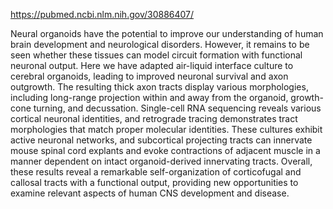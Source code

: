 https://pubmed.ncbi.nlm.nih.gov/30886407/

Neural organoids have the potential to improve our understanding of human brain development and neurological disorders. However, it remains to be seen whether these tissues can model circuit formation with functional neuronal output. Here we have adapted air-liquid interface culture to cerebral organoids, leading to improved neuronal survival and axon outgrowth. The resulting thick axon tracts display various morphologies, including long-range projection within and away from the organoid, growth-cone turning, and decussation. Single-cell RNA sequencing reveals various cortical neuronal identities, and retrograde tracing demonstrates tract morphologies that match proper molecular identities. These cultures exhibit active neuronal networks, and subcortical projecting tracts can innervate mouse spinal cord explants and evoke contractions of adjacent muscle in a manner dependent on intact organoid-derived innervating tracts. Overall, these results reveal a remarkable self-organization of corticofugal and callosal tracts with a functional output, providing new opportunities to examine relevant aspects of human CNS development and disease.